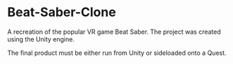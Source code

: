# Beat-Saber-Clone

A recreation of the popular VR game Beat Saber. The project was created using the Unity engine. 

The final product must be either run from Unity or sideloaded onto a Quest.
